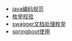 * [java编码规范](java_standard)
* [枚举校验](枚举校验)
* [swagger文档处理枚举](swagger文档处理枚举)
* [springboot使用](springboot使用)